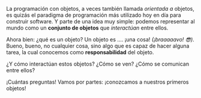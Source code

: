 La programación con objetos, a veces también llamada _orientada a_ objetos, es quizás el paradigma de programación más utilizado hoy en día para construir software. Y parte de una idea muy simple: podemos representar al mundo como un **conjunto de objetos** que _interactúan_ entre ellos. 

Ahora bien: ¿qué es un objeto? Un objeto es .... ¡una cosa! _(¡braaaaavo! :sunglasses:)_. Bueno, bueno, no cualquier cosa, sino algo que es capaz de hacer alguna tarea, la cual conocemos como **responsabilidad** del objeto.

¿Y cómo interactúan estos objetos? ¿Cómo se ven? ¿Cómo se comunican entre ellos? 

¡Cuántas preguntas! Vamos por partes: ¡conozcamos a nuestros primeros objetos!